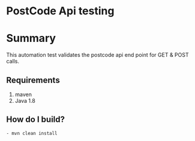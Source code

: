 # PostCode Api testing

# Summary
This automation test validates the postcode api end point for GET & POST calls.

## Requirements
1. maven
2. Java 1.8

## How do I build?

```
- mvn clean install
```
